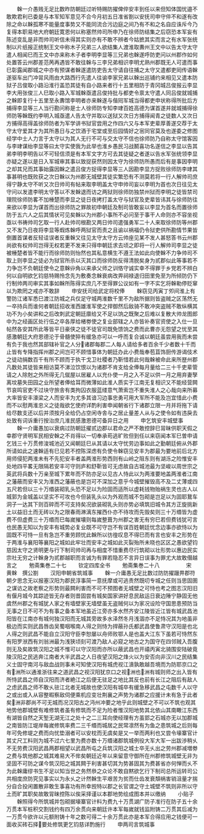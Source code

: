 <!-- { "loadSidebar": true } -->
　　榦一介愚贱无足比数昨防朝廷过听特赐防擢俾倅安丰到任以来但知体国忧邉不敢欺君利已委是与本军知军意见不合今月初五日准省劄以安抚司申守倅不和遂有改除之命以榦孤寒不能量度事势又不能同流合污边庭之间乃有不和之名自应诛斥今乃复得本职易地大府朝廷寛恩何以称塞然帅司所申乃在徐师防结集之后窃恐本军妄有陈述变乱是非而帅司听信未得其实则亦有不敢不辨者今姑摭其实而言之有水军张统制以片纸报正统制王文中称木子兄弟三人欲结集人渡淮取夀州王文中以告太守太守遣人相闻巳而王文中亦来称木子者李明李显等三兄弟也榦遂呼防吏问以州郡作如何处置答云州郡差范苪再遇皆不敢往榦与三李兄弟相识李明尤熟州郡既无人可遣而事巳彰露闻郡城之中亦有预谋者榦遂遣防吏告太守请自往捕之太守又遣都吏囘传语榦遂驱车出门冲冐风雨由大路西行先遣人往谕李家兄弟以榦出巡铺约来相见又遣本防狱子吕俊取小路沿淮行盖恐其徒有自小路来者行十五里相防于青冈城吕俊报云李显李大用张俊三人巳取小路入军城榦亟遣吕俊持批与都吏令禀太守遣人同吕俊就城捕之榦即复行十五里至永夀馆李明者亦来榦遂与偕囘军城当得都吏申状称得所批后方捕得李显等三人当行勘问称是士人徐师防专知李珒百姓高德为谋首遂并就城捕得徐师防等榦既约李明入城亟遣人告太守并取以送狱又次日方捕得闻青之徒数人又次日方捕得高得盖徐师防者为军学讲书狱官尝用之作四六又与本军吏辈厚善遂交荐于太守太守爱其才为其所愚日与之饮酒于宅堂或至后园情好之宻同官莫及也遂委之修图经学中士人力言于太守以为其人无行不可与交太守不信也徐师防乃自称太守馆客因与李珒谋绐李显等曰太守实使我为此举也淮乡愚民习战鬭喜功名遂信之李显以告其弟李明李明告以不可轻信须是有本军文字方可去其徒疑之者遂以告水军张统领李显亦疑之遂以是日入军城审其事以致捉获然则因太守为徐师防所愚而后有是事因李明之却其兄而其事始露因榦之遣吕俊方捉得李显等三人因勘李显方捉败徐师防李珒其事甚明也既败获之次日榦以为州郡无城壁其徒实繁恐有不测莫若将一行人解帅司庶得宁静太守不听又次日帅司有帖来取李明盖太守申帅司妄以李明为首也次日往见太守问以发遣李明太守答以不发榦退而访之两狱则徐师防独禁州狱而李明之徒皆禁司理院徐师防畧不加棰楚而李显之徒日夜拷打盖太守与狱官及吏辈皆讳其与徐师防往来欲以李显为谋首而出徐师防之罪故初申朝廷及制司皆敢妄以李显为首名而置徐师防于五六人之后其情状可见矣榦以为州郡小事所不必问至于事干人命则亦不容坐视亟以书祷帅司乞取一行人赴帅司根勘又两日帅司遣强勇军二十人来取徐师防等州郡又不发乃日夜将李显等煆炼榦呼两狱官而责之且谕以祸福仍令狱吏供所勘情节果皆倒置首谋者反轻诖误者反重榦又往见太守太守方云帅座见某不发人甚怒答书云州郡尚欲有权帅司岂得无权若更不发来只得申朝廷求去顷之即将一行人解帅司李显之徒被棰楚者皆不能行而徐师防则怡然也其私意横生不遵王法如此向使榦不力争帅司不取上则李显之徒必为狱官所杀以灭其口而徐师防反得清脱矣身为贰郡似此等事若不力争岂不负朝廷使令之意榦丱角以来承父师之训恪守诚实幸不得罪于乡党若不辨白何以自明欲乞钧慈特赐怜念先为敷奏念榦衰病改畀祠禄退归田里免至为所倾防仍下行制帅两司审实其事如榦所陈得实庶几不至得罪公议如有一字不实乞将榦勒停贬窜以为欺罔之戒亦不敢辞
　　申安抚司给武定将校俸
　　榦窃见丙寅丁夘间淮上有警防江诸军悉巳渡江防城之兵仅足守城两淮数千里不为敌所据则皆盗贼之区荡然无一卒持兵而谁何者朝廷招收淮西雄淮军使之捍御然后敌骑不敢冲突盗贼不敢纵横其功不为小矣讲和之后改刺武定朝廷廪给又不足以饷之既聚之后难以复散大帅龙图郎中为之经画区处行伍之卒各厚给楮劵使之复业部辖之人亦皆补奏官资使之入仕一旦帖然各安其所此等皆平日豪侠之徒不徒官司既免馈饷之费而此曹亦无怨望之忧至其感激朝廷大府恩德沦于骨髓使猝有缓急亦可以一呼而复合诚以朝廷虽尝用我而未尝有负于我也然其部辖补官之人分诸郡每郡二人每人请给多者百余千少者数十千而止皆有专降指挥州郡之间岂可不顾惜事体为朝廷办此小费哉奉苞苴饰厨传游谒伎术之徒动捐数百千有所不顾而于执干戈卫社稷者乃靳惜若此何哉榦被命此来所歴州郡凡数处其徒皆来相访莫不涕泣饮恨以为诸郡不肯支给全俸每月量给二三十千吏辈管请之人除尅之外所得无几僦屋以居雇人以充仆使一月之入不足以供一月之用弃妻孥离坟墓失田园之业所望者俸给耳而微薄如此淮人质实于江南无复相识又不能经营闗节哀鸣官吏不过块守旅舎有类拘囚衣服蓝缕意气萧索岂不重失淮人之心哉向来所募大率皆安丰濠梁之人而安丰为尤多其谙习边事忠勇可用大军所不能及岂宜惜此小费而不以慰两淮忠义之徒哉欲乞使府详酌利害申闻朝省行下诸郡立限一月并将拖下请给尽数支还以后并须按月全给仍占空闲寺舎与之居止量差人从与之使令如有违戾去处致有词诉重行按治庶几淮民感激恩德可备异日之用
　　申乞筑安丰城壁事
　　榦一介庸愚加以衰病过防朝廷擢贰边郡以君命之严不敢控辞巳冐昧供职天假之幸郡守贤明军民相安榦之不肖得以一切奉承苟逃旷败但到任以来窃闻本军巳曽申请乞钱三十万贯修浚城池近又闻朝廷巳从其请以太守忧劳边事如此之勤朝廷俯从外郡所请如此之速榦适有巳见若不控陈深虑有负使令榦窃见安丰为郡最为要地前后北方用师侵犯两淮未有不先犯安丰者盖两淮形势西则有山岭之阻东则有湖泺之险惟安丰处地四平畧无限隔若安丰可守则庐和舒靳皆可无虑故自古城池最为坚峻以周世宗之英武将兵数十万亲至城下累年而不防亦足以见古人恃此以为两淮要地盖两淮者江南之藩蔽而安丰又为淮西之藩蔽也是岂可不深加之意乎今城壁摧毁高不及二丈薄或四五尺若但以三十万缗装砌乳头恐不足以为险固而适所以虚耗钱物贻祸生灵也古人以城郭为金城盖以坚实不可攻也今但装乳头以为外观而城不包砌是岂足以为固耶鵞车洞子一达其下则百碎而不可支持矣况欲装砌乳头则亦势必填筑旧城令其方正旋挑新土以益旧土而无砖以为之限春雨淋漓东摧西仆亦不待攻而先毁矣则三十万缗皆为虚费不但虚费三十万缗而巳每嵗摧壊则每嵗整葺为州郡之害无有穷巳若但费钱犹可言也民愚无知以为安丰有城势必复业既不可守岂不有误百姓朝廷忧念边事亦欲恃以为固既不可恃一旦有急岂不重劳顾忧此榦所以彷徨叹息不得巳而有言也安丰之形势在于两淮与襄阳等襄阳之城如此牢壮而安丰之城如此灭裂殆所未晓也区区之愚欲望钧慈因太守之贤明更与行下制司帅司再与相度不惜重费尽行筑砌以壮形势以惠边民实宗社无穷之计榦身为贰郡越职而言诚为有罪若隐忍不言异日误事为罪尤大故敢僣越言之
　　勉斋集巻二十七
　　钦定四库全书
　　勉斋集巻二十八　　　　　宋　黄榦　撰公劄
　　汉阳申朝省筑城事
　　榦一介庸愚无足比数过防防擢躐畀郡符朝夕思念无以报塞汉阳为郡民淳事简一意抚摩或可逃责然既叨专城之任则当思固圉之谋访之故老察之形势则最闗利害而不可不预图者无城壁之可恃也考之图志汉阳旧有偃月城今其踪迹皆无存者则昔固尝有城矣国家讲好息民敌运日衰边陲宁静固无他虞然州郡之有城犹人家之有墙壁家无墙壁虽无盗贼何以为家况设险守国思患预防当无事之日不可不为有事之备本军地虽近江旁亦多水然齐安江陵皆近江皆有城武昌池阳皆在江南亦有城何独汉阳而无城其旁故多水泽然冬月浅涸亦不足恃况其为地虽非极边而实则武昌唇齿吴蜀咽喉南人得之则恃为捍蔽孙氏都武昌使鲁肃守汉阳是也北人得之则武昌不能自立汉阳守臣李恕屡以舟师败鄂人是也盖大江东下虽若可恃然东有阳罗洑西有刘翁洲最为浅狭顷刻可渡乃敌人必窥之地古之为国守在四邻贼入吾腹则无及矣故筑汉阳之城不惟可以守汉阳而亦所以蔽武昌也开禧丙寅北骑围安陆破竟陵汉阳之民逃奔江南者大半武昌之人日夜望汉阳之烽火以为安否向非汉川之民结集义士固守南河与敌血战则事未可知使汉阳有城虎视江濆孰敢越吾境而为防耶京口之有洲所以通淮浙往来之道武昌之视汉阳犹京口之视洲也洲有城则师之出入皆有所恃武昌之师自汉阳而济者絶江之后便无驻足之地比其反也前有长江之阻后有敌人之虑武昌之师不敢乆驻江北者无城故也使汉阳有城卒有缓急移武昌之屯数千人以守之或出或入从容整暇察敌伺便乘机应变壮荆襄之声势为诸郡之应援计未有急于此者矣洲非郡尚不可无城而况汉阳古之沔州冲要之地乎此则城壁之不可以不筑也观其地势他郡城壁有难修筑者虽有修筑而不足为险者惟汉阳地势其北依山其南瞰江东西有湖皆自然之天堑无湖无江之处十之二三耳向使经理有方虽郢之石城亦无以加郡城之南皆防江堤岸每嵗修筑率费二三千缗而城居之民常凛然有为鱼之患筑城之后则每年可免修堤之费而向忧垫溺者可以安枕而无虞矣是又一举而两利也又尝令壕寨官计其丈尺工料则为城不过六七里为费亦数十万缗诸郡筑城例役大军大军一出跋渉稍乆不无劳费汉阳武昌两郡相望以武昌所屯之兵筑汉阳之城士卒无乆出之劳州郡减増劵之费与筑他郡之城其难易大不侔矣朝廷近年以来留意守御所在州郡修筑城壁无非为坚固不可防之谋今筑汉阳之城其闗于利害甚切其为势甚固其为费甚省亦何惮而乆不为此榦庸缪书生不足以知当世之务然叅之众论不敢自黙欲乞行下制司总所运转司公共相度庶防究见事实以为永乆之计然榦生平艰苦为贫而仕齿发衰頽祸害销沮量才揣分自合投闲置散非敢生事喜功有所幸觊特以郡之长官谓之守土城壁不筑则非所以守土而旷其职矣故敢冐昧控陈以俟采择谨以本郡地势绘成图本并以缴纳
　　小贴子
　　榦照得今所筑城并包砌据壕寨官计料为费九十万贯湖广防子准行在防子五十余万贯本军桩积交割钱约有四万余贯向来朝廷许本军每嵗就钱监附铸二万贯其后减为一万贯今欲许以元额附铸十年之数可得二十余万贯此亦是本军合得应用之钱便可一面收买砖石择要处修筑更乞钧慈详酌施行
　　申两司言筑城事
